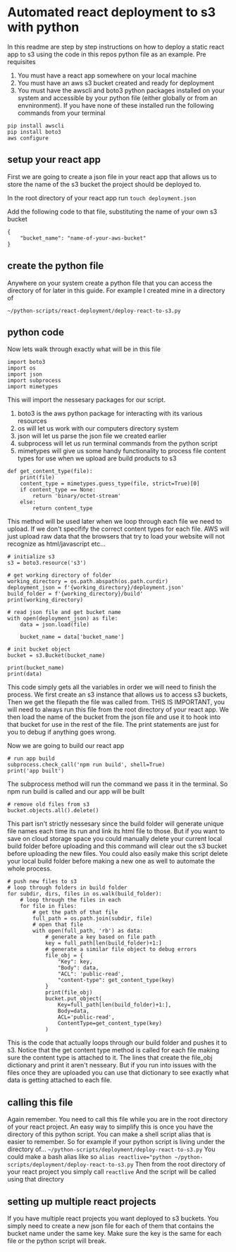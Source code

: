# Automated react deployment to s3 with python

In this readme are step by step instructions on how to deploy a static react app to s3 using the code in this repos python file as an example.
Pre requisites
1. You must have a react app somewhere on your local machine
1. You must have an aws s3 bucket created and ready for deployment
1. You must have the awscli and boto3 python packages installed on your system and accessible by your python file (either globally or from an envnironment). If you have none of these installed run the following commands from your terminal
```
pip install awscli
pip install boto3
aws configure
```

## setup your react app
First we are going to create a json file in your react app that allows us to store the name of the s3 bucket the project should be deployed to. 

In the root directory of your react app run `touch deployment.json`

Add the following code to that file, substituting the name of your own s3 bucket
```
{
    "bucket_name": "name-of-your-aws-bucket"
}
```

## create the python file
Anywhere on your system create a python file that you can access the directory of for later in this guide. For example I created mine in a directory of 
```
~/python-scripts/react-deployment/deploy-react-to-s3.py
````


## python code
Now lets walk through exactly what will be in this file

```
import boto3
import os
import json
import subprocess
import mimetypes
```

This will import the nessesary packages for our script. 
1. boto3 is the aws python package for interacting with its various resources
1. os will let us work with our computers directory system
1. json will let us parse the json file we created earlier
1. subprocess will let us run terminal commands from the python script
1. mimetypes will give us some handy functionality to process file content types for use when we upload are build products to s3

```
def get_content_type(file):
    print(file)
    content_type = mimetypes.guess_type(file, strict=True)[0]
    if content_type == None:
        return 'binary/octet-stream'
    else:
        return content_type
```
This method will be used later when we loop through each file we need to upload. If we don't specifify the correct content types for each file. AWS will just upload raw data that the browsers that try to load your website will not recognize as html/javascript etc...

```
# initialize s3
s3 = boto3.resource('s3')

# get working directory of folder
working_directory = os.path.abspath(os.path.curdir)
deployment_json = f'{working_directory}/deployment.json'
build_folder = f'{working_directory}/build'
print(working_directory)

# read json file and get bucket name
with open(deployment_json) as file:
    data = json.load(file)

    bucket_name = data['bucket_name']

# init bucket object
bucket = s3.Bucket(bucket_name)

print(bucket_name)
print(data)
```
This code simply gets all the variables in order we will need to finish the process. We first create an s3 instance that allows us to access s3 buckets, Then we get the filepath the file was called from. THIS IS IMPORTANT, you will need to always run this file from the root directory of your react app. We then load the name of the bucket from the json file and use it to hook into that bucket for use in the rest of the file. The print statements are just for you to debug if anything goes wrong. 


Now we are going to build our react app
```
# run app build
subprocess.check_call('npm run build', shell=True)
print('app built')
```
The subprocess method will run the command we pass it in the terminal. So npm run build is called and our app will be built

```
# remove old files from s3
bucket.objects.all().delete()
```
This part isn't strictly nessesary since the build folder will generate unique file names each time its run and link its html file to those. But if you want to save on cloud storage space you could manually delete your current local build folder before uploading and this command will clear out the s3 bucket before uploading the new files. You could also easily make this script delete your local build folder before making a new one as well to automate the whole process. 



```
# push new files to s3
# loop through folders in build folder
for subdir, dirs, files in os.walk(build_folder):
    # loop through the files in each
    for file in files:
        # get the path of that file
        full_path = os.path.join(subdir, file)
        # open that file
        with open(full_path, 'rb') as data:
            # generate a key based on file path
            key = full_path[len(build_folder)+1:]
            # generate a similar file object to debug errors
            file_obj = {
                "Key": key,
                "Body": data,
                "ACL": 'public-read',
                "content-type": get_content_type(key)
            }
            print(file_obj)
            bucket.put_object(
                Key=full_path[len(build_folder)+1:],
                Body=data,
                ACL='public-read',
                ContentType=get_content_type(key)
            )
```
This is the code that actually loops through our build folder and pushes it to s3. Notice that the get content type method is called for each file making sure the content type is attached to it. The lines that create the file_obj dictionary and print it aren't nesseary. But if you run into issues with the files once they are uploaded you can use that dictionary to see exactly what data is getting attached to each file. 

## calling this file
Again remember. You need to call this file while you are in the root directory of your react project. An easy way to simplify this is once you have the directory of this python script. You can make a shell script alias that is easier to remember. So for example if your python script is living under the directory of...
`~/python-scripts/deployment/deploy-react-to-s3.py`
You could make a bash alias like so
`alias reactlive="python ~/python-scripts/deployment/deploy-react-to-s3.py`
Then from the root directory of your react project you simply call
`reactlive`
And the script will be called using that directory

## setting up multiple react projects
If you have multiple react projects you want deployed to s3 buckets. You simply need to create a new json file for each of them that contains the bucket name under the same key. Make sure the key is the same for each file or the python script will break.